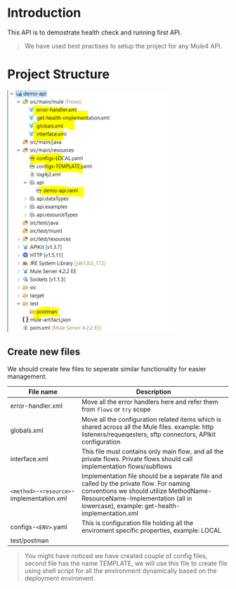 # Introduction

This API is to demostrate health check and running first API.

> We have used best practises to setup the project for any Mule4 API.
# Project Structure

![](/.attachments/project-explorer.PNG)

## Create new files
We should create few files to seperate similar functionality for easier management.

|File name|Description|
|---------|---------------------------------------------|
|error-handler.xml| Move all the error handlers here and refer them from ```flows``` or ```try``` scope|
|globals.xml| Move all the configuration related items which is shared across all the Mule files. example: http listeners/requeqesters, sftp connectors, APIkit configuration |
|interface.xml| This file must contains only main flow, and all the private flows. Private flows should call implementation flows/subflows|
|```<method>```-```<resource>```-implementation.xml| Implementation file should be a seperate file and called by the private flow. For naming conventions we should utilize MethodName-ResourceName-Implementation (all in lowercase), example: get-health-implementation.xml|
|configs-```<ENV>```.yaml| This is configuration file holding all the enviroment specific properties, example: LOCAL|
|test/postman||

> You might have noticed we have created couple of config files, second file has the name TEMPLATE, we will use this file to create file using shell script for all the environment dynamically based on the deployment enviroment.



